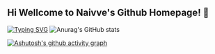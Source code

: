 ## Hi Wellcome to Naivve's Github Homepage! 👋

<!--
**naivve/naivve** is a ✨ _special_ ✨ repository because its `README.md` (this file) appears on your GitHub profile.

Here are some ideas to get you started:

- 🔭 I’m currently working on ...
- 🌱 I’m currently learning ...
- 👯 I’m looking to collaborate on ...
- 🤔 I’m looking for help with ...
- 💬 Ask me about ...
- 📫 How to reach me: ...
- 😄 Pronouns: ...
- ⚡ Fun fact: ...
-->
[![Typing SVG](https://readme-typing-svg.demolab.com/?lines=First+line+of+text;Second+line+of+text)](https://git.io/typing-svg)
![Anurag's GitHub stats](https://github-readme-stats.vercel.app/api?username=naivve&show_icons=true&theme=radical)

[![Ashutosh's github activity graph](https://github-readme-activity-graph.vercel.app/graph?username=naive&theme=dracula)](https://github.com/ashutosh00710/github-readme-activity-graph)

